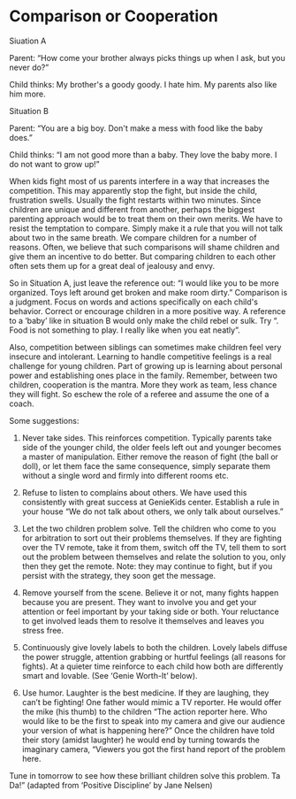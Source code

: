 Comparison or Cooperation
========================= 
                    
Siuation A

Parent: “How come your brother always picks things up when I ask, but you never do?” 

Child thinks: My brother's a goody goody. I hate him. My parents also like him more.

Situation B
 
Parent: “You are a big boy. Don't make a mess with food like the baby does.” 

Child thinks: “I am not good more than a baby. They love the baby more. I do not want to grow up!”
 
When kids fight most of us parents interfere in a way that increases the competition. This may apparently stop the fight, but inside the child, frustration swells. Usually the fight restarts within two minutes. Since children are unique and different from another, perhaps the biggest parenting approach would be to treat them on their own merits. We have to resist the temptation to compare. Simply make it a rule that you will not talk about two in the same breath. We compare children for a number of reasons. Often, we believe that such comparisons will shame children and give them an incentive to do better. But comparing children to each other often sets them up for a great deal of jealousy and envy. 

So in Situation A, just leave the reference out: “I would like you to be more organized. Toys left around get broken and make room dirty.” Comparison is a judgment. Focus on words and actions specifically on each child's behavior. Correct or encourage children in a more positive way. A reference to a ‘baby’ like in situation B would only make the child rebel or sulk. Try “. Food is not something to play. I really like when you eat neatly”. 

Also, competition between siblings can sometimes make children feel very insecure and intolerant. Learning to handle competitive feelings is a real challenge for young children. Part of growing up is learning about personal power and establishing ones place in the family. Remember, between two children, cooperation is the mantra. More they work as team, less chance they will fight. So eschew the role of a referee and assume the one of a coach. 

Some suggestions:
 
1. Never take sides. This reinforces competition. Typically parents take side of the younger child, the older feels left out and younger becomes a master of manipulation. Either remove the reason of fight (the ball or doll), or let them face the same consequence, simply separate them without a single word and firmly into different rooms etc.
 
2. Refuse to listen to complains about others. We have used this consistently with great success at GenieKids center. Establish a rule in your house “We do not talk about others, we only talk about ourselves.” 

3. Let the two children problem solve. Tell the children who come to you for arbitration to sort out their problems themselves. If they are fighting over the TV remote, take it from them, switch off the TV, tell them to sort out the problem between themselves and relate the solution to you, only then they get the remote. Note: they may continue to fight, but if you persist with the strategy, they soon get the message. 

4. Remove yourself from the scene. Believe it or not, many fights happen because you are present. They want to involve you and get your attention or feel important by your taking side or both. Your reluctance to get involved leads them to resolve it themselves and leaves you stress free.

5. Continuously give lovely labels to both the children. Lovely labels diffuse the power struggle, attention grabbing or hurtful feelings (all reasons for fights). At a quieter time reinforce to each child how both are differently smart and lovable. (See ‘Genie Worth-It’ below). 

6. Use humor. Laughter is the best medicine. If they are laughing, they can’t be fighting! One father would mimic a TV reporter. He would offer the mike (his thumb) to the children “The action reporter here. Who would like to be the first to speak into my camera and give our audience your version of what is happening here?” Once the children have told their story (amidst laughter) he would end by turning towards the imaginary camera, “Viewers you got the first hand report of the problem here. 

Tune in tomorrow to see how these brilliant children solve this problem. Ta Da!” (adapted from ‘Positive Discipline’ by Jane Nelsen)